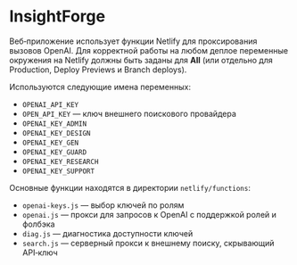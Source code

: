 # InsightForge

Веб‑приложение использует функции Netlify для проксирования вызовов OpenAI. Для корректной работы на любом деплое переменные окружения на Netlify должны быть заданы для **All** (или отдельно для Production, Deploy Previews и Branch deploys).

Используются следующие имена переменных:

- `OPENAI_API_KEY`
- `OPEN_API_KEY` — ключ внешнего поискового провайдера
- `OPENAI_KEY_ADMIN`
- `OPENAI_KEY_DESIGN`
- `OPENAI_KEY_GEN`
- `OPENAI_KEY_GUARD`
- `OPENAI_KEY_RESEARCH`
- `OPENAI_KEY_SUPPORT`

Основные функции находятся в директории `netlify/functions`:

- `openai-keys.js` — выбор ключей по ролям
- `openai.js` — прокси для запросов к OpenAI с поддержкой ролей и фолбэка
- `diag.js` — диагностика доступности ключей
- `search.js` — серверный прокси к внешнему поиску, скрывающий API‑ключ
